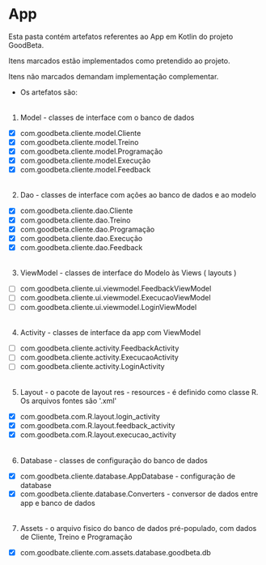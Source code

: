 # App
Esta pasta contém artefatos referentes ao App em Kotlin do projeto GoodBeta. 

Itens marcados estão implementados como pretendido ao projeto.

Itens não marcados demandam implementação complementar.  

* Os artefatos são:
###### 
  1. Model - classes de interface com o banco de dados
  - [x] com.goodbeta.cliente.model.Cliente 
  - [x] com.goodbeta.cliente.model.Treino
  - [x] com.goodbeta.cliente.model.Programação
  - [x] com.goodbeta.cliente.model.Execução
  - [x] com.goodbeta.cliente.model.Feedback
######  
  2. Dao - classes de interface com ações ao banco de dados e ao modelo 
  - [x] com.goodbeta.cliente.dao.Cliente 
  - [x] com.goodbeta.cliente.dao.Treino
  - [x] com.goodbeta.cliente.dao.Programação
  - [x] com.goodbeta.cliente.dao.Execução
  - [x] com.goodbeta.cliente.dao.Feedback
######
  3. ViewModel - classes de interface do Modelo às Views ( layouts )
  - [ ] com.goodbeta.cliente.ui.viewmodel.FeedbackViewModel
  - [ ] com.goodbeta.cliente.ui.viewmodel.ExecucaoViewModel
  - [ ] com.goodbeta.cliente.ui.viewmodel.LoginViewModel
######
  4. Activity - classes de interface da app com ViewModel
  - [ ] com.goodbeta.cliente.activity.FeedbackActivity 
  - [ ] com.goodbeta.cliente.activity.ExecucaoActivity
  - [ ] com.goodbeta.cliente.activity.LoginActivity
######
  5. Layout - o pacote de layout res - resources - é definido como classe R. Os arquivos fontes são '.xml' 
  - [x] com.goodbeta.com.R.layout.login_activity
  - [x] com.goodbeta.com.R.layout.feedback_activity
  - [x] com.goodbeta.com.R.layout.execucao_activity
######
  6. Database - classes de configuração do banco de dados
  - [x] com.goodbeta.cliente.database.AppDatabase - configuração de database
  - [x] com.goodbeta.cliente.database.Converters - conversor de dados entre app e banco de dados
######  
  7. Assets - o arquivo fisico do banco de dados pré-populado, com dados de Cliente, Treino e Programação 
  - [x] com.goodbate.cliente.com.assets.database.goodbeta.db
######
